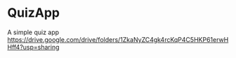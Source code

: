 # QuizApp
A simple quiz app
https://drive.google.com/drive/folders/1ZkaNyZC4gk4rcKqP4C5HKP61erwHHff4?usp=sharing

